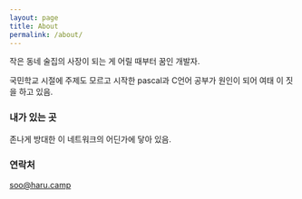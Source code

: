 ```yaml
---
layout: page
title: About
permalink: /about/
---
```


작은 동네 술집의 사장이 되는 게 어릴 때부터 꿈인 개발자.

국민학교 시절에 주제도 모르고 시작한 pascal과 C언어 공부가 원인이 되어 여태 이 짓을 하고 있음.


### 내가 있는 곳
존나게 방대한 이 네트워크의 어딘가에 닿아 있음.

### 연락처
[soo@haru.camp](mailto:soo@haru.camp)
